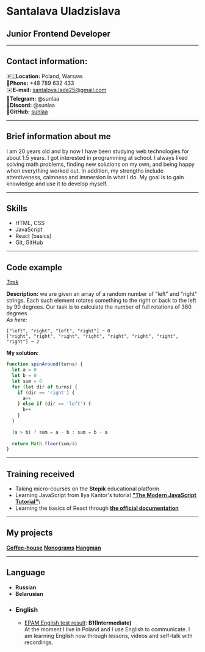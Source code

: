 # Santalava Uladzislava

## Junior Frontend Developer
---
## Contact information:
🇵🇱**Location:** Poland, Warsaw.\
📱**Phone:** +48 789 632 433\
✉️**E-mail:** santalova.lada25@gmail.com\
👋**Telegram:** @sunlaa\
🔮**Discord:** @sunlaa\
💾**GitHub:** [sunlaa](https://github.com/sunlaa)

---
## Brief information about me
I am 20 years old and by now I have been studying web technologies for about 1.5 years. I got interested in programming at school. I always liked solving math problems, finding new solutions on my own, and being happy when everything worked out. In addition, my strengths include attentiveness, calmness and immersion in what I do. My goal is to gain knowledge and use it to develop myself. 


---
## Skills
- HTML, CSS
- JavaScript
- React (basics)
- Git, GitHub

---
## Code example
*[Task](https://www.codewars.com/kata/65127141a5de2b1dcb40927e)*

**Description:** we are given an array of a random number of "left" and "right" strings. Each such element rotates something to the right or back to the left by 90 degrees. Our task is to calculate the number of full rotations of 360 degrees.\
*As here:*
```
["left", "right", "left", "right"] ➞ 0
["right", "right", "right", "right", "right", "right", "right", "right"] ➞ 2
```
**My solution:**
```javascript
function spinAround(turns) {
  let a = 0
  let b = 0
  let sum = 0
  for (let dir of turns) {
    if (dir == 'right') {
      a++
    } else if (dir == 'left') {
      b++
    }
  }
  
  (a > b) ? sum = a - b : sum = b - a
  
  return Math.floor(sum/4)
}
```

---
## Training received
- Taking micro-courses on the **Stepik** educational platform
- Learning JavaScript from Ilya Kantor's tutorial **["The Modern JavaScript Tutorial"](https://learn.javascript.ru/)**\
- Learning the basics of React through **[the official documentation](https://react.dev/learn)**

---
## My projects
**[Coffee-house](https://rolling-scopes-school.github.io/sunlaa-JSFE2023Q4/coffee-house/home.html)**
**[Nonograms](https://rolling-scopes-school.github.io/sunlaa-JSFE2023Q4/nonograms/)**
**[Hangman](https://rolling-scopes-school.github.io/sunlaa-JSFE2023Q4/hangman/)**

---
## Language
- **Russian**
- **Belarusian**
- ### English
  - [EPAM English test result](https://examinator.epam.com/Main/PersonalAssignments): **B1(Intermediate)**\
  At the moment I live in Poland and I use English to communicate. I am learning English now through lessons, videos and self-talk with recordings.